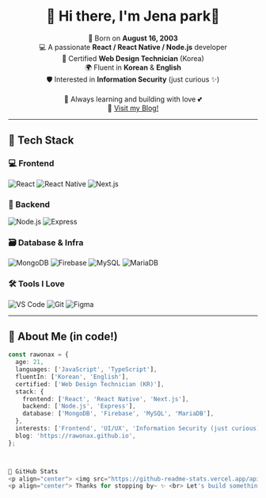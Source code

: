<h1 align="center">🌸 Hi there, I'm Jena park🌸</h1>

<p align="center">
  🎂 Born on <strong>August 16, 2003</strong> <br>
  💻 A passionate <strong>React / React Native / Node.js</strong> developer <br>
  🎨 Certified <strong>Web Design Technician</strong> (Korea) <br>
  🌍 Fluent in <strong>Korean</strong> & <strong>English</strong> <br>
  🛡️ Interested in <strong>Information Security</strong> (just curious ✨) <br><br>
  📖 Always learning and building with love 💕 <br>
  🔗 <a href="https://rawonax.github.io">Visit my Blog!</a>
</p>

---

## 🌟 Tech Stack

### 💻 Frontend
![React](https://img.shields.io/badge/-React-61DAFB?style=flat-square&logo=react&logoColor=black)
![React Native](https://img.shields.io/badge/-React%20Native-61DAFB?style=flat-square&logo=react&logoColor=black)
![Next.js](https://img.shields.io/badge/-Next.js-000000?style=flat-square&logo=next.js)

### 🔧 Backend
![Node.js](https://img.shields.io/badge/-Node.js-339933?style=flat-square&logo=node.js&logoColor=white)
![Express](https://img.shields.io/badge/-Express-000000?style=flat-square&logo=express&logoColor=white)

### 🗃️ Database & Infra
![MongoDB](https://img.shields.io/badge/-MongoDB-47A248?style=flat-square&logo=mongodb&logoColor=white)
![Firebase](https://img.shields.io/badge/-Firebase-FFCA28?style=flat-square&logo=firebase&logoColor=black)
![MySQL](https://img.shields.io/badge/-MySQL-4479A1?style=flat-square&logo=mysql&logoColor=white)
![MariaDB](https://img.shields.io/badge/-MariaDB-003545?style=flat-square&logo=mariadb&logoColor=white)

### 🛠️ Tools I Love
![VS Code](https://img.shields.io/badge/-VSCode-007ACC?style=flat-square&logo=visual-studio-code)
![Git](https://img.shields.io/badge/-Git-F05032?style=flat-square&logo=git&logoColor=white)
![Figma](https://img.shields.io/badge/-Figma-F24E1E?style=flat-square&logo=figma&logoColor=white)

---

## 🌈 About Me (in code!)
```ts
const rawonax = {
  age: 21,
  languages: ['JavaScript', 'TypeScript'],
  fluentIn: ['Korean', 'English'],
  certified: ['Web Design Technician (KR)'],
  stack: {
    frontend: ['React', 'React Native', 'Next.js'],
    backend: ['Node.js', 'Express'],
    database: ['MongoDB', 'Firebase', 'MySQL', 'MariaDB'],
  },
  interests: ['Frontend', 'UI/UX', 'Information Security (just curious)'],
  blog: 'https://rawonax.github.io',
};



💖 GitHub Stats
<p align="center"> <img src="https://github-readme-stats.vercel.app/api?username=rawonax&show_icons=true&theme=cobalt" alt="Rawonax's GitHub Stats" /> <br> <img src="https://github-readme-streak-stats.herokuapp.com/?user=rawonax&theme=cobalt" alt="GitHub Streak" /> </p>
<p align="center"> Thanks for stopping by~ ✨ <br> Let's build something beautiful together 💫 </p> ```
